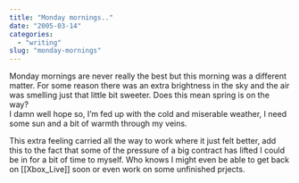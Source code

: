 ```yaml
---
title: "Monday mornings.."
date: "2005-03-14"
categories: 
  - "writing"
slug: "monday-mornings"
---
```


Monday mornings are never really the best but this morning was a different matter. For some reason there was an extra brightness in the sky and the air was smelling just that little bit sweeter. Does this mean spring is on the way?  
I damn well hope so, I’m fed up with the cold and miserable weather, I need some sun and a bit of warmth through my veins.

This extra feeling carried all the way to work where it just felt better, add this to the fact that some of the pressure of a big contract has lifted I could be in for a bit of time to myself. Who knows I might even be able to get back on \[\[Xbox\_Live\]\] soon or even work on some unfinished prjects.
